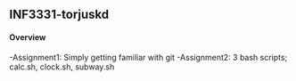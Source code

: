 ## INF3331-torjuskd
#### Overview
-Assignment1: Simply getting familiar with git
-Assignment2: 3 bash scripts; calc.sh, clock.sh, subway.sh